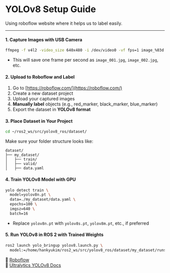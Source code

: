 # YOLOv8 Setup Guide

Using roboflow website where it helps us to label easily.

---

#### 1. Capture Images with USB Camera

```bash
ffmpeg -f v4l2 -video_size 640x480 -i /dev/video0 -vf fps=1 image_%03d.jpg
```

- This will save one frame per second as `image_001.jpg`, `image_002.jpg`, etc.

#### 2. Upload to Roboflow and Label

1. Go to [https://roboflow.com/](https://roboflow.com/)
2. Create a new dataset project
3. Upload your captured images
4. **Manually label** objects (e.g., red_marker, black_marker, blue_marker)
5. Export the dataset in **YOLOv8 format**

#### 3. Place Dataset in Your Project

```bash
cd ~/ros2_ws/src/yolov8_ros/dataset/
```

Make sure your folder structure looks like:

```
dataset/
├── my_dataset/
│   ├── train/
│   ├── valid/
│   ├── data.yaml
```

#### 4. Train YOLOv8 Model with GPU

```bash
yolo detect train \
  model=yolov8n.pt \
  data=./my_dataset/data.yaml \
  epochs=100 \
  imgsz=640 \
  batch=16
```

- Replace `yolov8n.pt` with `yolov8s.pt`, `yolov8m.pt`, etc., if preferred

#### 5. Run YOLOv8 in ROS 2 with Trained Weights

```bash
ros2 launch yolo_bringup yolov8.launch.py \
  model:=/home/hankyukim/ros2_ws/src/yolov8_ros/dataset/my_dataset/runs/detect/train6/weights/best.pt
```

🔗 [Roboflow](https://roboflow.com)  
🔗 [Ultralytics YOLOv8 Docs](https://docs.ultralytics.com)
